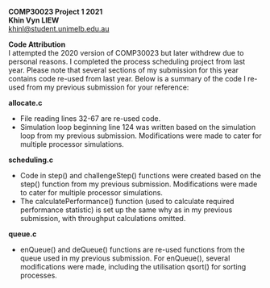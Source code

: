 **COMP30023 Project 1 2021**  
**Khin Vyn LIEW**  
khinl@student.unimelb.edu.au

**Code Attribution**  
I attempted the 2020 version of COMP30023 but later withdrew due to personal reasons. I completed the process scheduling project from last year. Please note that several sections of my submission for this year contains code re-used from last year. Below is a summary of the code I re-used from my previous submission for your reference:  

**allocate.c**
- File reading lines 32-67 are re-used code.
- Simulation loop beginning line 124 was written based on the simulation loop from my previous submission. Modifications were made to cater for multiple processor simulations.

**scheduling.c**
- Code in step() and challengeStep() functions were created based on the step() function from my previous submission. Modifications were made to cater for multiple processor simulations.  
- The calculatePerformance() function (used to calculate required performance statistic) is set up the same why as in my previous submission, with throughput calculations omitted.

**queue.c**
- enQueue() and deQueue() functions are re-used functions from the queue used in my previous submission. For enQueue(), several modifications were made, including the utilisation qsort() for sorting processes.